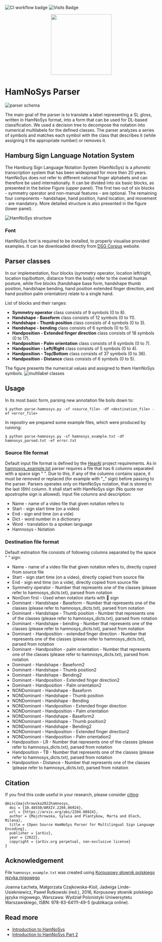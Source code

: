 ![CI workflow badge](https://github.com/hearai/parse-hamnosys/workflows/CI-pipeline/badge.svg) ![Visits Badge](https://badges.pufler.dev/visits/hearai/parse-hamnosys)

<p align="center">
<a href="https://www.hearai.pl"><img src="https://i.imgur.com/wKCpSOh.png" height="auto" width="200"></a>
</p>

# HamNoSys Parser

![parser schema](./imgs/schemat.JPG)

The main goal of the parser is to translate a label representing a SL gloss,
written in HamNoSys format, into a form that can be used for DL-based classification.
We used a decision tree to decompose the notation into numerical multilabels
for the defined classes.
The parser analyzes a series of symbols and matches each symbol with the class
that describes it (while assigning it the appropriate number) or removes it.

## Hamburg Sign Language Notation System

The Hamburg Sign Language Notation System (HamNoSys) is a _phonetic_ 
transcription system that has been widespread for more then 20 years.
HamNoSys does not refer to different national finger alphabets and
can therefore be used internationally.
It can be divided into six basic blocks, as presented
in the below Figure (upper panel).
The first two out of six blocks - symmetry operator and
non-manual features - are optional. The remaining four components - handshape,
hand position, hand location, and movement - are mandatory.
More detailed structure is also presented in the figure (lower panel).

![HamNoSys structure](./imgs/HamNoSys_structure_detailed.JPG)

### Font

HamNoSys font is required to be installed, to properly visualise provided examples.
It can be downloaded directly from
[DSG Corpus](https://www.sign-lang.uni-hamburg.de/dgs-korpus/index.php/hamnosys-97.html)
website.

## Parser classes

In our implementation, four blocks (symmetry operator, location left/right, location top/bottom, distance from the body) refer to the overall human posture, while five blocks (handshape base form, handshape thumb position, handshape bending, hand position extended finger direction, and hand position palm orientation) relate to a single hand.

List of blocks and their ranges:
* __Symmetry operator__ class consists of 9 symbols (0 to 8). 
* __Handshape - Baseform__ class consists of 12 symbols (0 to 11).
* __Handshape - Thumb position__ class consists of 4 symbols (0 to 3).
* __Handshape - bending__ class consists of 6 symbols (0 to 5). 
* __Handposition - Extended finger direction__ class consists of 18 symbols (0 to 17). 
* __Handposition - Palm orientation__ class consists of 8 symbols (0 to 7).
* __Handposition - Left/Right__ class consists of 5 symbols (0 to 4).
* __Handposition - Top/Bottom__ class consists of 37 symbols (0 to 36). 
* __Handposition - Distance__ class consists of 6 symbols (0 to 5).

The figure presents the numerical values and assigned to them HamNoSys symbols.
![multilabel classes](./imgs/Classes_all_some_frames.JPG)

## Usage

In its most basic form, parsing new annotation file boils down to:

```
$ python parse-hamnosys.py -sf <source_file> -df <destination_file> -ef <error_file>
```

In repositry we prepared some example files, which were produced by running:

```
$ python parse-hamnosys.py -sf hamnosys_example.txt -df hamnosys_parsed.txt -ef error.txt
```

### Source file format

Default input file format is defined by the [HearAI](https://github.com/hearai/hearai) project requirements. As in [hamnosys_example.txt](hamnosys_example.txt) parser requires a file that has 6 columns separated with a space sign " ". Due to this, if any of the columns contains space, it must be removed or replaced (for example with "_" sign) before passing to the parser. Parsers operates only on HamNoSys notation, that is stored in the last (6th) column. It shall start with HamNoSys sign (No quote nor apostrophe sign is allowed).
Input file columns and description:
* Name - name of a video file that given notation refers to
* Start - sign start time (on a video)
* End - sign end time (on a vide)
* Dict - word number in a dictionary
* Word - translation to a spoken language
* Hamnosys - Notation 

### Destination file format

Default estination file consists of following columns separated by the space " " sign:
* Name - name of a video file that given notation refers to, directly copied from source file
* Start - sign start time (on a video), directly copied from source file
* End - sign end time (on a vide), directly copied from source file
* Symmetry operator - Number that represents one of the classes (please refer to hamnosys_dicts.txt), parsed from notation
* NonDom first - Used when notation starts with  sign
* Dominant - Handshape - Baseform - Number that represents one of the classes (please refer to hamnosys_dicts.txt), parsed from notation
* Dominant - Handshape - Thumb position - Number that represents one of the classes (please refer to hamnosys_dicts.txt), parsed from notation
* Dominant - Handshape - bending - Number that represents one of the classes (please refer to hamnosys_dicts.txt), parsed from notation
* Dominant - Handposition - extended finger direction - Number that represents one of the classes (please refer to hamnosys_dicts.txt), parsed from notation
* Dominant - Handposition - palm orientation - Number that represents one of the classes (please refer to hamnosys_dicts.txt), parsed from notation
* Dominant - Handshape - Baseform2
* Dominant - Handshape - Thumb position2
* Dominant - Handshape - Bending2
* Dominant - Handposition - Extended finger direction2
* Dominant - Handposition - Palm orientation2
* NONDominant - Handshape - Baseform
* NONDominant - Handshape - Thumb position
* NONDominant - Handshape - Bending
* NONDominant - Handposition - Extended finger direction
* NONDominant - Handposition - Palm orientation
* NONDominant - Handshape - Baseform2
* NONDominant - Handshape - Thumb position2
* NONDominant - Handshape - Bending2
* NONDominant - Handposition - Extended finger direction2
* NONDominant - Handposition - Palm orientation2
* Handposition - LR - Number that represents one of the classes (please refer to hamnosys_dicts.txt), parsed from notation
* Handposition - TB - Number that represents one of the classes (please refer to hamnosys_dicts.txt), parsed from notation
* Handposition - Distance - Number that represents one of the classes (please refer to hamnosys_dicts.txt), parsed from notation

## Citation

If you find this code useful in your research, please consider [citing](https://arxiv.org/abs/2204.06924):

```
@misc{majchrowska2022hamnosys,
  doi = {10.48550/ARXIV.2204.06924},
  url = {https://arxiv.org/abs/2204.06924},
  author = {Majchrowska, Sylwia and Plantykow, Marta and Olech, Milena},
  title = {Open Source HamNoSys Parser for Multilingual Sign Language Encoding},
  publisher = {arXiv},
  year = {2022}, 
  copyright = {arXiv.org perpetual, non-exclusive license}
}
```

## Acknowledgement

File `hamnosys_example.txt` was created using [Korpusowy słownik polskiego języka migowego](https://www.slownikpjm.uw.edu.pl/)

Joanna Łacheta, Małgorzata Czajkowska-Kisil, Jadwiga Linde-Usiekniewicz, Paweł Rutkowski (red.), 2016, Korpusowy słownik polskiego języka migowego, Warszawa: Wydział Polonistyki Uniwersytetu Warszawskiego, ISBN: 978-83-64111-49-5 (publikacja online).

## Read more
* [Introduction to HamNoSys](https://www.hearai.pl/post/4-hamnosys/)
* [Introduction to HamNoSys Part 2](https://www.hearai.pl/post/5-hamnosys2/)
